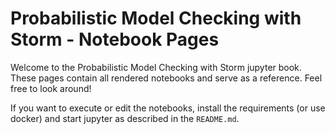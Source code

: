 # Probabilistic Model Checking with Storm - Notebook Pages

Welcome to the Probabilistic Model Checking with Storm jupyter book. 
These pages contain all rendered notebooks and serve
as a reference. Feel free to look around!

If you want to execute or edit the notebooks, install
the requirements (or use docker) and start jupyter 
as described in the `README.md`.
